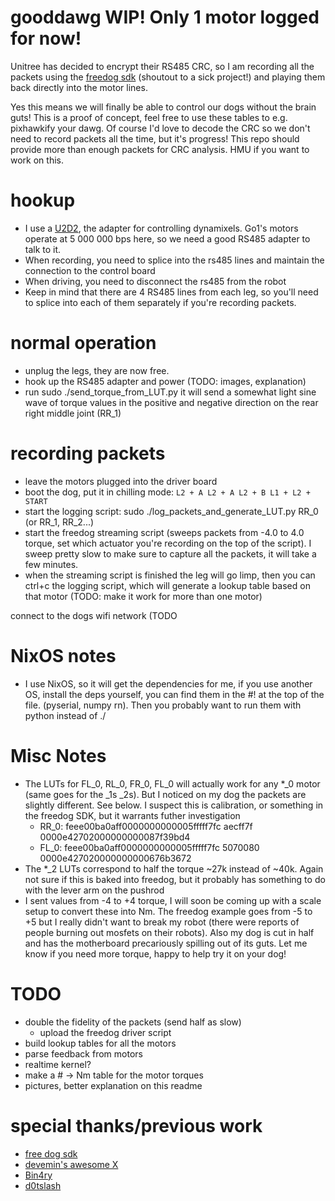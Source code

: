 # gooddawg WIP! Only 1 motor logged for now!
Unitree has decided to encrypt their RS485 CRC, so I am recording all the packets using the [freedog sdk](https://github.com/Bin4ry/free-dog-sdk) (shoutout to a sick project!) and playing them back directly into the motor lines.

Yes this means we will finally be able to control our dogs without the brain guts! This is a proof of concept, feel free to use these tables to e.g. pixhawkify your dawg. Of course I'd love to decode the CRC so we don't need to record packets all the time, but it's progress! This repo should provide more than enough packets for CRC analysis. HMU if you want to work on this.

# hookup
- I use a [U2D2](https://www.robotis.us/u2d2/), the adapter for controlling dynamixels. Go1's motors operate at 5 000 000 bps here, so we need a good RS485 adapter to talk to it.
- When recording, you need to splice into the rs485 lines and maintain the connection to the control board
- When driving, you need to disconnect the rs485 from the robot
- Keep in mind that there are 4 RS485 lines from each leg, so you'll need to splice into each of them separately if you're recording packets.

# normal operation
- unplug the legs, they are now free.
- hook up the RS485 adapter and power (TODO: images, explanation)
- run sudo ./send_torque_from_LUT.py it will send a somewhat light sine wave of torque values in the positive and negative direction on the rear right middle joint (RR_1)

# recording packets
- leave the motors plugged into the driver board
- boot the dog, put it in chilling mode:
`
L2 + A
L2 + A
L2 + B
L1 + L2 + START
`
- start the logging script: sudo ./log_packets_and_generate_LUT.py RR_0 (or RR_1, RR_2...) 
- start the freedog streaming script (sweeps packets from -4.0 to 4.0 torque, set which actuator you're recording on the top of the script). I sweep pretty slow to make sure to capture all the packets, it will take a few minutes.
- when the streaming script is finished the leg will go limp, then you can ctrl+c the logging script, which will generate a lookup table based on that motor (TODO: make it work for more than one motor)

connect to the dogs wifi network (TODO

# NixOS notes
- I use NixOS, so it will get the dependencies for me, if you use another OS, install the deps yourself, you can find them in the #! at the top of the file. (pyserial, numpy rn). Then you probably want to run them with python instead of ./ 

# Misc Notes
- The LUTs for FL_0, RL_0, FR_0, FL_0 will actually work for any *_0 motor (same goes for the _1s _2s). But I noticed on my dog the packets are slightly different. See below. I suspect this is calibration, or something in the freedog SDK, but it warrants futher investigation
  - RR_0: feee00ba0aff0000000000005fffff7fc aecff7f 0000e42702000000000087f39bd4
  - FL_0: feee00ba0aff0000000000005fffff7fc 5070080 0000e427020000000000676b3672
- The *_2 LUTs correspond to half the torque ~27k instead of ~40k. Again not sure if this is baked into freedog, but it probably has something to do with the lever arm on the pushrod
- I sent values from -4 to +4 torque, I will soon be coming up with a scale setup to convert these into Nm. The freedog example goes from -5 to +5 but I really didn't want to break my robot (there were reports of people burning out mosfets on their robots). Also my dog is cut in half and has the motherboard precariously spilling out of its guts. Let me know if you need more torque, happy to help try it on your dog!

# TODO
- double the fidelity of the packets (send half as slow)
  - upload the freedog driver script
- build lookup tables for all the motors
- parse feedback from motors
- realtime kernel?
- make a # -> Nm table for the motor torques
- pictures, better explanation on this readme

# special thanks/previous work
- [free dog sdk](https://github.com/Bin4ry/free-dog-sdk)
- [devemin's awesome X](x.com/devemin/)
- [Bin4ry](https://github.com/Bin4ry)
- [d0tslash](https://x.com/d0tslash)